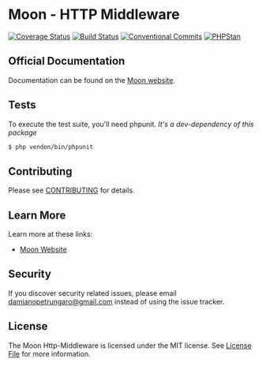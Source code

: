 # Moon - HTTP Middleware

[![Coverage Status](https://coveralls.io/repos/github/moon-php/http-middleware/badge.svg)](https://coveralls.io/github/moon-php/http-middleware)
[![Build Status](https://travis-ci.org/moon-php/http-middleware.svg?branch=master)](https://travis-ci.org/moon-php/http-middleware)
[![Conventional Commits](https://img.shields.io/badge/Conventional%20Commits-1.0.0-yellow.svg)](https://conventionalcommits.org)
[![PHPStan](https://img.shields.io/badge/PHPStan-enabled-brightgreen.svg?style=flat)](https://github.com/phpstan/phpstan)

## Official Documentation

Documentation can be found on the [Moon website](http://www.moon-php.com/docs/http-middleware/).

## Tests

To execute the test suite, you'll need phpunit.
_It's a dev-dependency of this package_

```bash
$ php vendon/bin/phpunit
```

## Contributing

Please see [CONTRIBUTING](CONTRIBUTING.md) for details.

## Learn More

Learn more at these links:

- [Moon Website](http://www.moon-php.com)

## Security

If you discover security related issues, please email damianopetrungaro@gmail.com instead of using the issue tracker.

## License

The Moon Http-Middleware is licensed under the MIT license. See [License File](LICENSE) for more information.
